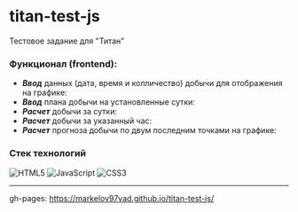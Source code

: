 # titan-test-js
Тестовое задание для "Титан"

### Функционал (frontend):
- ***Ввод*** данных (дата, время и колличество) добычи для отображения на графике:
- ***Ввод*** плана добычи на установленные сутки:
- ***Расчет*** добычи за сутки:
- ***Расчет*** добычи за указанный час:
- ***Расчет*** прогноза добычи по двум последним точками на графике:

### Стек технологий
![HTML5](https://img.shields.io/badge/html5-%23E34F26.svg?style=for-the-badge&logo=html5&logoColor=white)
![JavaScript](https://img.shields.io/badge/javascript-%23323330.svg?style=for-the-badge&logo=javascript&logoColor=%23F7DF1E)
![CSS3](https://img.shields.io/badge/css3-%231572B6.svg?style=for-the-badge&logo=css3&logoColor=white)

----

gh-pages: https://markelov97vad.github.io/titan-test-js/

